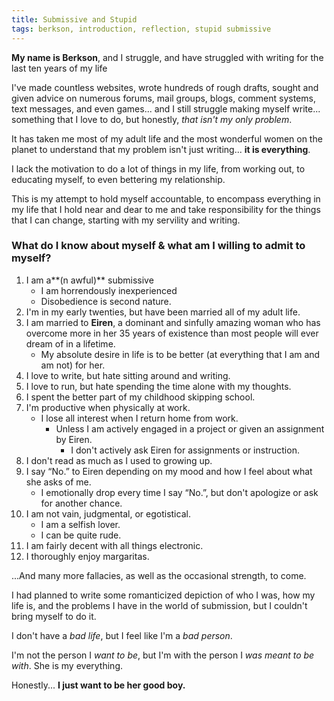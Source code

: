 ```yaml
---
title: Submissive and Stupid
tags: berkson, introduction, reflection, stupid submissive
---
```


**My name is Berkson**, and I struggle, and have struggled with writing for the last ten years of my life

I've made countless websites, wrote hundreds of rough drafts, sought and given advice on numerous forums, mail groups, blogs, comment systems, text messages, and even games... and I still struggle making myself write... something that I love to do, but honestly, *that isn't my only problem*.

It has taken me most of my adult life and the most wonderful women on the planet to understand that my problem isn't just writing... **it is everything**.

I lack the motivation to do a lot of things in my life, from working out, to educating myself, to even bettering my relationship.

This is my attempt to hold myself accountable, to encompass everything in my life that I hold near and dear to me and take responsibility for the things that I can change, starting with my servility and writing.

### What do I know about myself & what am I willing to admit to myself?

1.  I am a**(n awful)** submissive
      * I am horrendously inexperienced
      * Disobedience is second nature.
2.  I'm in my early twenties, but have been married all of my adult life.
3.  I am married to **Eiren**, a dominant and sinfully amazing woman who has overcome more in her 35 years of existence than most people will ever dream of in a lifetime.
      * My absolute desire in life is to be better (at everything that I am and am not) for her.
4.  I love to write, but hate sitting around and writing.
5.  I love to run, but hate spending the time alone with my thoughts.
6.  I spent the better part of my childhood skipping school.
7.  I'm productive when physically at work.
      * I lose all interest when I return home from work.
        * Unless I am actively engaged in a project or given an assignment by Eiren.
          * I don't actively ask Eiren for assignments or instruction.
8.  I don't read as much as I used to growing up.
9.  I say “No.” to Eiren depending on my mood and how I feel about what she asks of me.
      * I emotionally drop every time I say “No.”, but don't apologize or ask for another chance.
10.  I am not vain, judgmental, or egotistical.
      * I am a selfish lover.
      * I can be quite rude.
11.  I am fairly decent with all things electronic.
12.  I thoroughly enjoy margaritas.

...And many more fallacies, as well as the occasional strength, to come.

I had planned to write some romanticized depiction of who I was, how my life is, and the problems I have in the world of submission, but I couldn't bring myself to do it.

I don't have a *bad life*, but I feel like I'm a *bad person*.

I'm not the person I *want to be*, but I'm with the person I *was meant to be with*.  She is my everything.

Honestly... **I just want to be her good boy.**
